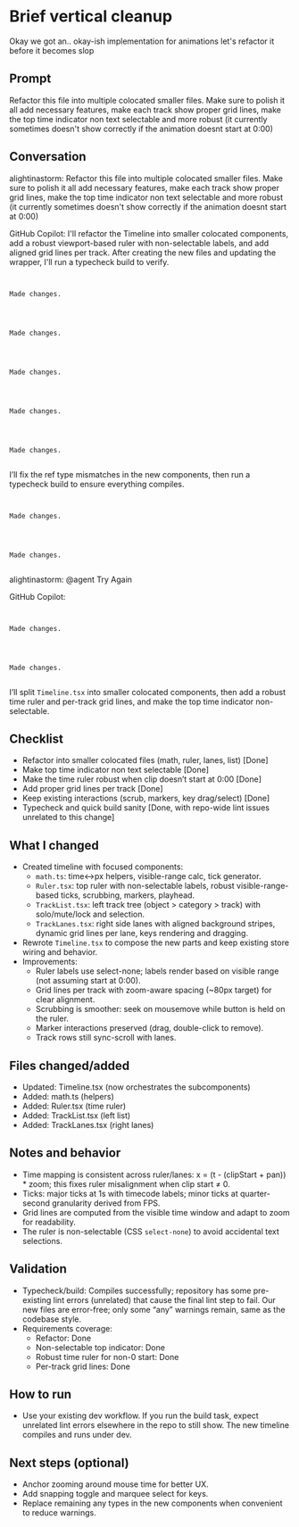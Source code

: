 # Brief vertical cleanup
Okay we got an.. okay-ish implementation for animations let's refactor it before it becomes slop

## Prompt
Refactor this file into multiple colocated smaller files. Make sure to polish it all add necessary features, make each track show proper grid lines, make the top time indicator non text selectable and more robust (it currently sometimes doesn't show correctly if the animation doesnt start at 0:00)

## Conversation

alightinastorm: Refactor this file into multiple colocated smaller files. Make sure to polish it all add necessary features, make each track show proper grid lines, make the top time indicator non text selectable and more robust (it currently sometimes doesn't show correctly if the animation doesnt start at 0:00)



GitHub Copilot: I'll refactor the Timeline into smaller colocated components, add a robust viewport-based ruler with non-selectable labels, and add aligned grid lines per track. After creating the new files and updating the wrapper, I'll run a typecheck build to verify. 
```


Made changes.


```

```


Made changes.


```

```


Made changes.


```

```


Made changes.


```

```


Made changes.


```
I’ll fix the ref type mismatches in the new components, then run a typecheck build to ensure everything compiles. 
```


Made changes.


```

```


Made changes.


```


alightinastorm: @agent Try Again

GitHub Copilot: 
```


Made changes.


```

```


Made changes.


```
I’ll split `Timeline.tsx` into smaller colocated components, then add a robust time ruler and per-track grid lines, and make the top time indicator non-selectable.

## Checklist
- Refactor into smaller colocated files (math, ruler, lanes, list) [Done]
- Make top time indicator non text selectable [Done]
- Make the time ruler robust when clip doesn’t start at 0:00 [Done]
- Add proper grid lines per track [Done]
- Keep existing interactions (scrub, markers, key drag/select) [Done]
- Typecheck and quick build sanity [Done, with repo-wide lint issues unrelated to this change]

## What I changed
- Created timeline with focused components:
  - `math.ts`: time<->px helpers, visible-range calc, tick generator.
  - `Ruler.tsx`: top ruler with non-selectable labels, robust visible-range-based ticks, scrubbing, markers, playhead.
  - `TrackList.tsx`: left track tree (object > category > track) with solo/mute/lock and selection.
  - `TrackLanes.tsx`: right side lanes with aligned background stripes, dynamic grid lines per lane, keys rendering and dragging.
- Rewrote `Timeline.tsx` to compose the new parts and keep existing store wiring and behavior.
- Improvements:
  - Ruler labels use select-none; labels render based on visible range (not assuming start at 0:00).
  - Grid lines per track with zoom-aware spacing (~80px target) for clear alignment.
  - Scrubbing is smoother: seek on mousemove while button is held on the ruler.
  - Marker interactions preserved (drag, double-click to remove).
  - Track rows still sync-scroll with lanes.

## Files changed/added
- Updated: Timeline.tsx (now orchestrates the subcomponents)
- Added: math.ts (helpers)
- Added: Ruler.tsx (time ruler)
- Added: TrackList.tsx (left list)
- Added: TrackLanes.tsx (right lanes)

## Notes and behavior
- Time mapping is consistent across ruler/lanes: x = (t - (clipStart + pan)) * zoom; this fixes ruler misalignment when clip start ≠ 0.
- Ticks: major ticks at 1s with timecode labels; minor ticks at quarter-second granularity derived from FPS.
- Grid lines are computed from the visible time window and adapt to zoom for readability.
- The ruler is non-selectable (CSS `select-none`) to avoid accidental text selections.

## Validation
- Typecheck/build: Compiles successfully; repository has some pre-existing lint errors (unrelated) that cause the final lint step to fail. Our new files are error-free; only some “any” warnings remain, same as the codebase style.
- Requirements coverage: 
  - Refactor: Done
  - Non-selectable top indicator: Done
  - Robust time ruler for non-0 start: Done
  - Per-track grid lines: Done

## How to run
- Use your existing dev workflow. If you run the build task, expect unrelated lint errors elsewhere in the repo to still show. The new timeline compiles and runs under dev.

## Next steps (optional)
- Anchor zooming around mouse time for better UX.
- Add snapping toggle and marquee select for keys.
- Replace remaining any types in the new components when convenient to reduce warnings.